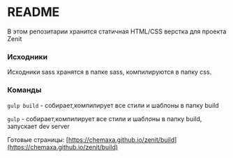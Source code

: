 # README #

В этом репозитарии хранится статичная HTML/CSS верстка для проекта Zenit

### Исходники ###
Исходники sass хранятся в папке sass, компилируются в папку css. 

### Команды ###
`gulp build` - собирает,компилирует все стили и шаблоны в папку build

`gulp` - собирает,компилирует все стили и шаблоны в папку build, запускает dev server

Готовые страницы:  [https://chemaxa.github.io/zenit/build](https://chemaxa.github.io/zenit/build)